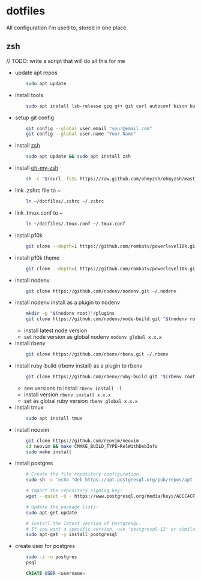 # dotfiles
All configuration I'm used to, stored in one place.

## zsh
// TODO: write a script that will do all this for me

- update apt repos
    ```bash
        sudo apt update
    ```
- install tools
    ```bash
        sudo apt install lsb-release gpg g++ git curl autoconf bison build-essential libssl-dev libyaml-dev libreadline6-dev zlib1g-dev libz-dev libncurses5-dev libffi-dev libgdbm6 libgdbm-dev libdb-dev ninja-build gettext cmake unzip
    ```
- setup git config
    ```bash
        git config --global user.email "your@email.com"
        git config --global user.name "Your Name"
    ``` 
- install [zsh](https://www.zsh.org/)
    ```bash
        sudo apt update && sudo apt install zsh
    ```
- install [oh-my-zsh](https://ohmyz.sh/)
    ```bash
        sh -c "$(curl -fsSL https://raw.github.com/ohmyzsh/ohmyzsh/master/tools/install.sh)"
    ```
- link .zshrc file to ~
    ```bash
        ln ~/dotfiles/.zshrc ~/.zshrc
    ```
- link .tmux.conf to ~
    ```bash
        ln ~/dotfiles/.tmux.conf ~/.tmux.conf
    ```
- install p10k
    ```bash
        git clone --depth=1 https://github.com/romkatv/powerlevel10k.git ${ZSH_CUSTOM:-$HOME/.oh-my-zsh/custom}/themes/powerlevel10k
    ```
- install p10k theme
    ```bash
        git clone --depth=1 https://github.com/romkatv/powerlevel10k.git ~/powerlevel10k
    ```
- install nodenv
    ```bash
        git clone https://github.com/nodenv/nodenv.git ~/.nodenv
    ```
- install nodenv install as a plugin to nodenv
    ```bash
        mkdir -p "$(nodenv root)"/plugins
        git clone https://github.com/nodenv/node-build.git "$(nodenv root)"/plugins/node-build
    ```
    - install latest node version
    - set node version as global nodenv `nodenv global x.x.x`
- install rbenv
    ```bash
        git clone https://github.com/rbenv/rbenv.git ~/.rbenv
    ```
- install ruby-build (rbenv install) as a plugin to rbenv
    ```bash
        git clone https://github.com/rbenv/ruby-build.git "$(rbenv root)"/plugins/ruby-build
    ```
    - see versions to install `rbenv install -l`
    - install version `rbenv install x.x.x`
    - set as global ruby version `rbenv global x.x.x`
- install tmux
    ```bash
        sudo apt install tmux
    ```
- install neovim
    ```bash
        git clone https://github.com/neovim/neovim
        cd neovim && make CMAKE_BUILD_TYPE=RelWithDebInfo
        sudo make install
    ```
- install postgres
    ```bash
        # Create the file repository configuration:
        sudo sh -c 'echo "deb https://apt.postgresql.org/pub/repos/apt $(lsb_release -cs)-pgdg main" > /etc/apt/sources.list.d/pgdg.list'

        # Import the repository signing key:
        wget --quiet -O - https://www.postgresql.org/media/keys/ACCC4CF8.asc | sudo apt-key add -

        # Update the package lists:
        sudo apt-get update

        # Install the latest version of PostgreSQL.
        # If you want a specific version, use 'postgresql-12' or similar instead of 'postgresql':
        sudo apt-get -y install postgresql
    ```
- create user for postgres
    ```bash
        sudo -i -u postgres
        psql
    ```
    ```sql
        CREATE USER <username>
    ```



